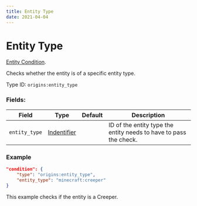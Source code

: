 ```yaml
---
title: Entity Type
date: 2021-04-04
---
```

# Entity Type

[Entity Condition](../entity_conditions.md).

Checks whether the entity is of a specific entity type.

Type ID: `origins:entity_type`

### Fields:

Field  | Type | Default | Description
-------|------|---------|-------------
`entity_type` | [Indentifier](../data_types/identifier.md) | |  ID of the entity type the entity needs to have to pass the check.

### Example
```json
"condition": {
    "type": "origins:entity_type",
    "entity_type": "minecraft:creeper"
}
```
This example checks if the entity is a Creeper.